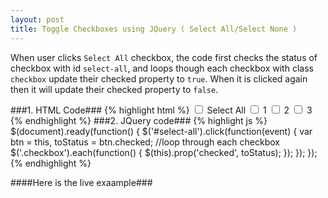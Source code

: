```yaml
---
layout: post
title: Toggle Checkboxes using JQuery ( Select All/Select None )
---
```


When user clicks `Select All` checkbox, the code first checks the status of checkbox with id `select-all`, and loops though each checkbox with class `checkbox` update their checked property to `true`. When it is clicked again then it will update their checked property to `false`.

###1. HTML Code###
{% highlight html %}
<input type="checkbox" id="select-all"/> Select All
<input type="checkbox" class="checkbox" name="chk[]" value="1"> 1
<input type="checkbox" class="checkbox" name="chk[]" value="2"> 2
<input type="checkbox" class="checkbox" name="chk[]" value="3"> 3
{% endhighlight %}
###2. JQuery code###
{% highlight js %}
$(document).ready(function() {
    $('#select-all').click(function(event) {
    	var btn = this, toStatus = btn.checked;
    	//loop through each checkbox
        $('.checkbox').each(function() { 
            $(this).prop('checked', toStatus);
        });
    });
});
{% endhighlight %}

####Here is the live exaample###
<script async src="//jsfiddle.net/amiya/wznx11gt/25/embed/js,html,result/"></script>
